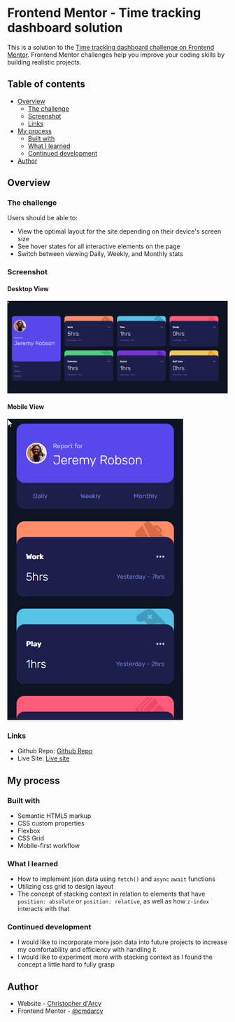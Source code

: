 # Frontend Mentor - Time tracking dashboard solution

This is a solution to the [Time tracking dashboard challenge on Frontend Mentor](https://www.frontendmentor.io/challenges/time-tracking-dashboard-UIQ7167Jw). Frontend Mentor challenges help you improve your coding skills by building realistic projects.

## Table of contents

-   [Overview](#overview)
    -   [The challenge](#the-challenge)
    -   [Screenshot](#screenshot)
    -   [Links](#links)
-   [My process](#my-process)
    -   [Built with](#built-with)
    -   [What I learned](#what-i-learned)
    -   [Continued development](#continued-development)
-   [Author](#author)

## Overview

### The challenge

Users should be able to:

-   View the optimal layout for the site depending on their device's screen size
-   See hover states for all interactive elements on the page
-   Switch between viewing Daily, Weekly, and Monthly stats

### Screenshot

#### Desktop View

![](./images/previewDesktop.png)

#### Mobile View

![](./images/previewMobile.png)

### Links

-   Github Repo: [Github Repo](https://github.com/cmdarcy/9-21-timetracking)
-   Live Site: [Live site](https://cmdarcy.github.io/9-21-timetracking/)

## My process

### Built with

-   Semantic HTML5 markup
-   CSS custom properties
-   Flexbox
-   CSS Grid
-   Mobile-first workflow

### What I learned

-   How to implement json data using `fetch()` and `async` `await` functions
-   Utilizing css grid to design layout
-   The concept of stacking context in relation to elements that have `position: absolute` or `position: relative`, as well as how `z-index` interacts with that

### Continued development

-   I would like to incorporate more json data into future projects to increase my comfortability and efficiency with handling it
-   I would like to experiment more with stacking context as I found the concept a little hard to fully grasp

## Author

-   Website - [Christopher d'Arcy](https://cmdarcy.github.io/portfolio_website/)
-   Frontend Mentor - [@cmdarcy](https://www.frontendmentor.io/profile/cmdarcy)
